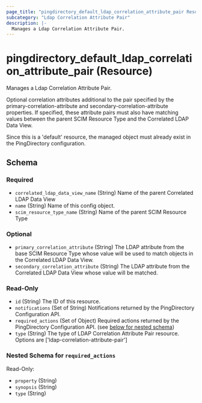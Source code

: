 ```yaml
---
page_title: "pingdirectory_default_ldap_correlation_attribute_pair Resource - terraform-provider-pingdirectory"
subcategory: "Ldap Correlation Attribute Pair"
description: |-
  Manages a Ldap Correlation Attribute Pair.
---
```


# pingdirectory_default_ldap_correlation_attribute_pair (Resource)

Manages a Ldap Correlation Attribute Pair.

Optional correlation attributes additional to the pair specified by the primary-correlation-attribute and secondary-correlation-attribute properties. If specified, these attribute pairs must also have matching values between the parent SCIM Resource Type and the Correlated LDAP Data View.

Since this is a 'default' resource, the managed object must already exist in the PingDirectory configuration.



<!-- schema generated by tfplugindocs -->
## Schema

### Required

- `correlated_ldap_data_view_name` (String) Name of the parent Correlated LDAP Data View
- `name` (String) Name of this config object.
- `scim_resource_type_name` (String) Name of the parent SCIM Resource Type

### Optional

- `primary_correlation_attribute` (String) The LDAP attribute from the base SCIM Resource Type whose value will be used to match objects in the Correlated LDAP Data View.
- `secondary_correlation_attribute` (String) The LDAP attribute from the Correlated LDAP Data View whose value will be matched.

### Read-Only

- `id` (String) The ID of this resource.
- `notifications` (Set of String) Notifications returned by the PingDirectory Configuration API.
- `required_actions` (Set of Object) Required actions returned by the PingDirectory Configuration API. (see [below for nested schema](#nestedatt--required_actions))
- `type` (String) The type of LDAP Correlation Attribute Pair resource. Options are ['ldap-correlation-attribute-pair']

<a id="nestedatt--required_actions"></a>
### Nested Schema for `required_actions`

Read-Only:

- `property` (String)
- `synopsis` (String)
- `type` (String)



